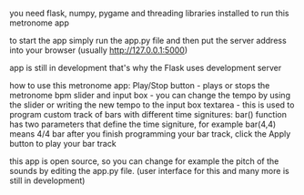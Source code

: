 you need flask, numpy, pygame and threading libraries installed to run this metronome app

to start the app simply run the app.py file and then put the server address into your browser (usually http://127.0.0.1:5000)

app is still in development that's why the Flask uses development server

how to use this metronome app:
  Play/Stop button - plays or stops the metronome
  bpm slider and input box - you can change the tempo by using the slider or writing the new tempo to the input box
  textarea - this is used to program custom track of bars with different time signitures:
    bar() function has two parameters that define the time signiture, for example bar(4,4) means 4/4 bar
    after you finish programming your bar track, click the Apply button to play your bar track

this app is open source, so you can change for example the pitch of the sounds by editing the app.py file.
(user interface for this and many more is still in development)
